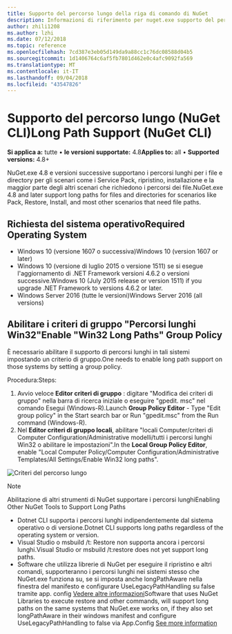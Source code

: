 ```yaml
---
title: Supporto del percorso lungo della riga di comando di NuGet
description: Informazioni di riferimento per nuget.exe supporto del percorso lungo
author: zhili1208
ms.author: lzhi
ms.date: 07/12/2018
ms.topic: reference
ms.openlocfilehash: 7cd387e3eb05d149da9a88cc1c76dc08588d04b5
ms.sourcegitcommit: 1d1406764c6af5fb7801d462e0c4afc9092fa569
ms.translationtype: MT
ms.contentlocale: it-IT
ms.lasthandoff: 09/04/2018
ms.locfileid: "43547826"
---
```

# <a name="long-path-support-nuget-cli"></a><span data-ttu-id="e7b0e-103">Supporto del percorso lungo (NuGet CLI)</span><span class="sxs-lookup"><span data-stu-id="e7b0e-103">Long Path Support (NuGet CLI)</span></span>

<span data-ttu-id="e7b0e-104">**Si applica a:** tutte &bullet; **le versioni supportate:** 4.8</span><span class="sxs-lookup"><span data-stu-id="e7b0e-104">**Applies to:** all &bullet; **Supported versions:** 4.8+</span></span>

<span data-ttu-id="e7b0e-105">NuGet.exe 4.8 e versioni successive supportano i percorsi lunghi per i file e directory per gli scenari come i Service Pack, ripristino, installazione e la maggior parte degli altri scenari che richiedono i percorsi dei file.</span><span class="sxs-lookup"><span data-stu-id="e7b0e-105">NuGet.exe 4.8 and later support long paths for files and directories for scenarios like Pack, Restore, Install, and most other scenarios that need file paths.</span></span>

## <a name="required-operating-system"></a><span data-ttu-id="e7b0e-106">Richiesta del sistema operativo</span><span class="sxs-lookup"><span data-stu-id="e7b0e-106">Required Operating System</span></span>

-   <span data-ttu-id="e7b0e-107">Windows 10 (versione 1607 o successiva)</span><span class="sxs-lookup"><span data-stu-id="e7b0e-107">Windows 10 (version 1607 or later)</span></span>
-   <span data-ttu-id="e7b0e-108">Windows 10 (versione di luglio 2015 o versione 1511) se si esegue l'aggiornamento di .NET Framework versioni 4.6.2 o versioni successive.</span><span class="sxs-lookup"><span data-stu-id="e7b0e-108">Windows 10 (July 2015 release or version 1511) if you upgrade .NET Framework to versions 4.6.2 or later.</span></span>
-   <span data-ttu-id="e7b0e-109">Windows Server 2016 (tutte le versioni)</span><span class="sxs-lookup"><span data-stu-id="e7b0e-109">Windows Server 2016 (all versions)</span></span>

## <a name="enable-win32-long-paths-group-policy"></a><span data-ttu-id="e7b0e-110">Abilitare i criteri di gruppo "Percorsi lunghi Win32"</span><span class="sxs-lookup"><span data-stu-id="e7b0e-110">Enable "Win32 Long Paths" Group Policy</span></span>

<span data-ttu-id="e7b0e-111">È necessario abilitare il supporto di percorsi lunghi in tali sistemi impostando un criterio di gruppo.</span><span class="sxs-lookup"><span data-stu-id="e7b0e-111">One needs to enable long path support on those systems by setting a group policy.</span></span>

<span data-ttu-id="e7b0e-112">Procedura:</span><span class="sxs-lookup"><span data-stu-id="e7b0e-112">Steps:</span></span>
1. <span data-ttu-id="e7b0e-113">Avvio veloce **Editor criteri di gruppo** : digitare "Modifica dei criteri di gruppo" nella barra di ricerca iniziale o eseguire "gpedit. msc" nel comando Esegui (Windows-R).</span><span class="sxs-lookup"><span data-stu-id="e7b0e-113">Launch **Group Policy Editor** - Type "Edit group policy" in the Start search bar or Run "gpedit.msc" from the Run command (Windows-R).</span></span>
2. <span data-ttu-id="e7b0e-114">Nel **Editor criteri di gruppo locali**, abilitare "locali Computer/criteri di Computer Configuration/Administrative modelli/tutti i percorsi lunghi Win32 o abilitare le impostazioni".</span><span class="sxs-lookup"><span data-stu-id="e7b0e-114">In the **Local Group Policy Editor**, enable "Local Computer Policy/Computer Configuration/Administrative Templates/All Settings/Enable Win32 long paths".</span></span>

![Criteri del percorso lungo](media/LongPathPolicy.png)


> [!Note]
> <span data-ttu-id="e7b0e-116">Abilitazione di altri strumenti di NuGet supportare i percorsi lunghi</span><span class="sxs-lookup"><span data-stu-id="e7b0e-116">Enabling Other NuGet Tools to Support Long Paths</span></span>
>
> -   <span data-ttu-id="e7b0e-117">Dotnet CLI supporta i percorsi lunghi indipendentemente dal sistema operativo o di versione.</span><span class="sxs-lookup"><span data-stu-id="e7b0e-117">Dotnet CLI supports long paths regardless of the operating system or version.</span></span>
> -   <span data-ttu-id="e7b0e-118">Visual Studio o msbuild /t: Restore non supporta ancora i percorsi lunghi.</span><span class="sxs-lookup"><span data-stu-id="e7b0e-118">Visual Studio or msbuild /t:restore does not yet support long paths.</span></span>
> -   <span data-ttu-id="e7b0e-119">Software che utilizza librerie di NuGet per eseguire il ripristino e altri comandi, supporteranno i percorsi lunghi nei sistemi stesso che NuGet.exe funziona su, se si imposta anche longPathAware nella finestra del manifesto e configurare UseLegacyPathHandling su false tramite app. config [ Vedere altre informazioni](https://blogs.msdn.microsoft.com/jeremykuhne/2016/07/30/net-4-6-2-and-long-paths-on-windows-10/)</span><span class="sxs-lookup"><span data-stu-id="e7b0e-119">Software that uses NuGet Libraries to execute restore and other commands, will support long paths on the same systems that NuGet.exe works on, if they also set longPathAware in their windows manifest and configure UseLegacyPathHandling to false via App.Config [See more information](https://blogs.msdn.microsoft.com/jeremykuhne/2016/07/30/net-4-6-2-and-long-paths-on-windows-10/)</span></span>


